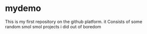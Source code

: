 # mydemo
This is my first repository on the github platform.
it Consists of some random smol smol projects i did out of boredom 
